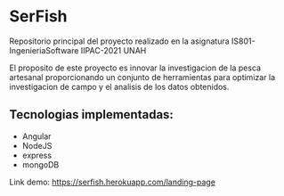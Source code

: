 # SerFish
Repositorio principal del proyecto realizado en la asignatura IS801-IngenieriaSoftware IIPAC-2021 UNAH

El proposito de este proyecto es innovar la investigacion de la pesca artesanal proporcionando un conjunto de herramientas para optimizar la investigacion de campo y el analisis de los datos obtenidos.

Tecnologias implementadas:
---
* Angular
* NodeJS
* express
* mongoDB

Link demo: https://serfish.herokuapp.com/landing-page
